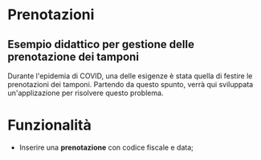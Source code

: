 # Prenotazioni

## Esempio didattico per gestione delle prenotazione dei tamponi

Durante l'epidemia di COVID, una delle esigenze è stata quella di festire le prenotazioni dei tamponi.
Partendo da questo spunto, verrà qui sviluppata un'applizazione per risolvere questo problema.

# Funzionalità
- Inserire una **prenotazione** con codice fiscale e data;

